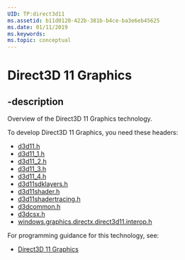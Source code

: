 ```yaml
---
UID: TP:direct3d11
ms.assetid: b11d0120-422b-381b-b4ce-ba3e6eb45625
ms.date: 01/11/2019
ms.keywords: 
ms.topic: conceptual
---
```


# Direct3D 11 Graphics

## -description

Overview of the Direct3D 11 Graphics technology.

To develop Direct3D 11 Graphics, you need these headers:


 * [d3d11.h](../d3d11/index.md)
 * [d3d11_1.h](../d3d11_1/index.md)
 * [d3d11_2.h](../d3d11_2/index.md)
 * [d3d11_3.h](../d3d11_3/index.md)
 * [d3d11_4.h](../d3d11_4/index.md)
 * [d3d11sdklayers.h](../d3d11sdklayers/index.md)
 * [d3d11shader.h](../d3d11shader/index.md)
 * [d3d11shadertracing.h](../d3d11shadertracing/index.md)
 * [d3dcommon.h](../d3dcommon/index.md)
 * [d3dcsx.h](../d3dcsx/index.md)
 * [windows.graphics.directx.direct3d11.interop.h](../windows.graphics.directx.direct3d11.interop/index.md)
 
For programming guidance for this technology, see:
* [Direct3D 11 Graphics](/windows/desktop/direct3d11)

